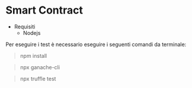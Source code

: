 # Smart Contract

* Requisiti
    * Nodejs

Per eseguire i test è necessario eseguire i seguenti comandi da terminale:

> npm install

> npx ganache-cli

> npx truffle test

